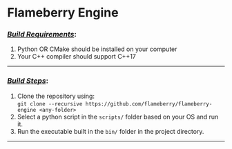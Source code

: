 # Flameberry Engine

### <u><i>Build Requirements</i></u>:
1. Python OR CMake should be installed on your computer
2. Your C++ compiler should support C++17

<hr>

### <u><i>Build Steps</i></u>:
1. Clone the repository using: <br> `git clone --recursive https://github.com/flameberry/flameberry-engine <any-folder>`
2. Select a python script in the `scripts/` folder based on your OS and run it.
3. Run the executable built in the `bin/` folder in the project directory.

<hr>
